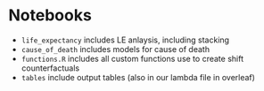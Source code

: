 # Notebooks

- `life_expectancy` includes LE anlaysis, including stacking
- `cause_of_death` includes models for cause of death
- `functions.R` includes all custom functions use to create shift counterfactuals
- `tables` include output tables (also in our lambda file in overleaf)
